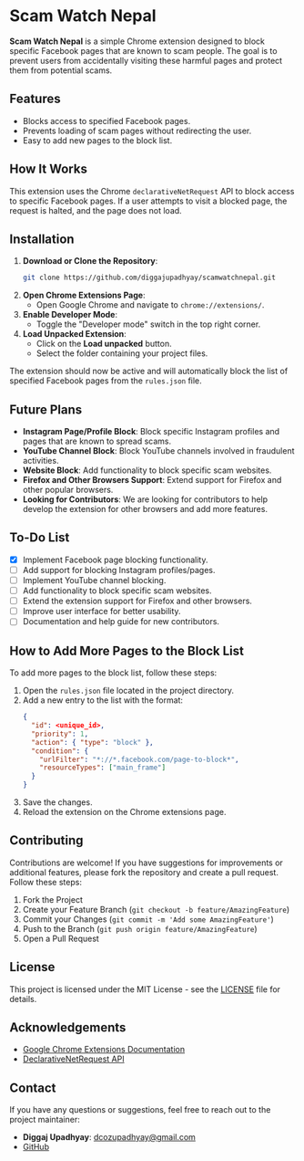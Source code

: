 
# Scam Watch Nepal

**Scam Watch Nepal** is a simple Chrome extension designed to block specific Facebook pages that are known to scam people. The goal is to prevent users from accidentally visiting these harmful pages and protect them from potential scams.

## Features
- Blocks access to specified Facebook pages.
- Prevents loading of scam pages without redirecting the user.
- Easy to add new pages to the block list.

## How It Works
This extension uses the Chrome `declarativeNetRequest` API to block access to specific Facebook pages. If a user attempts to visit a blocked page, the request is halted, and the page does not load.

## Installation

1. **Download or Clone the Repository**:
   ```bash
   git clone https://github.com/diggajupadhyay/scamwatchnepal.git
   ```
2. **Open Chrome Extensions Page**:
   - Open Google Chrome and navigate to `chrome://extensions/`.
3. **Enable Developer Mode**:
   - Toggle the "Developer mode" switch in the top right corner.
4. **Load Unpacked Extension**:
   - Click on the **Load unpacked** button.
   - Select the folder containing your project files.

The extension should now be active and will automatically block the list of specified Facebook pages from the `rules.json` file.

## Future Plans
- **Instagram Page/Profile Block**: Block specific Instagram profiles and pages that are known to spread scams.
- **YouTube Channel Block**: Block YouTube channels involved in fraudulent activities.
- **Website Block**: Add functionality to block specific scam websites.
- **Firefox and Other Browsers Support**: Extend support for Firefox and other popular browsers.
- **Looking for Contributors**: We are looking for contributors to help develop the extension for other browsers and add more features.

## To-Do List
- [x] Implement Facebook page blocking functionality.
- [ ] Add support for blocking Instagram profiles/pages.
- [ ] Implement YouTube channel blocking.
- [ ] Add functionality to block specific scam websites.
- [ ] Extend the extension support for Firefox and other browsers.
- [ ] Improve user interface for better usability.
- [ ] Documentation and help guide for new contributors.

## How to Add More Pages to the Block List
To add more pages to the block list, follow these steps:

1. Open the `rules.json` file located in the project directory.
2. Add a new entry to the list with the format:
   ```json
   {
     "id": <unique_id>,
     "priority": 1,
     "action": { "type": "block" },
     "condition": {
       "urlFilter": "*://*.facebook.com/page-to-block*",
       "resourceTypes": ["main_frame"]
     }
   }
   ```
3. Save the changes.
4. Reload the extension on the Chrome extensions page.

## Contributing
Contributions are welcome! If you have suggestions for improvements or additional features, please fork the repository and create a pull request. Follow these steps:

1. Fork the Project
2. Create your Feature Branch (`git checkout -b feature/AmazingFeature`)
3. Commit your Changes (`git commit -m 'Add some AmazingFeature'`)
4. Push to the Branch (`git push origin feature/AmazingFeature`)
5. Open a Pull Request

## License
This project is licensed under the MIT License - see the [LICENSE](LICENSE) file for details.

## Acknowledgements
- [Google Chrome Extensions Documentation](https://developer.chrome.com/docs/extensions/mv3/)
- [DeclarativeNetRequest API](https://developer.chrome.com/docs/extensions/reference/declarativeNetRequest/)

## Contact
If you have any questions or suggestions, feel free to reach out to the project maintainer:
- **Diggaj Upadhyay**: [dcozupadhyay@gmail.com](mailto:diggajupadhyay@gmail.com)
- [GitHub](https://github.com/diggajupadhyay)